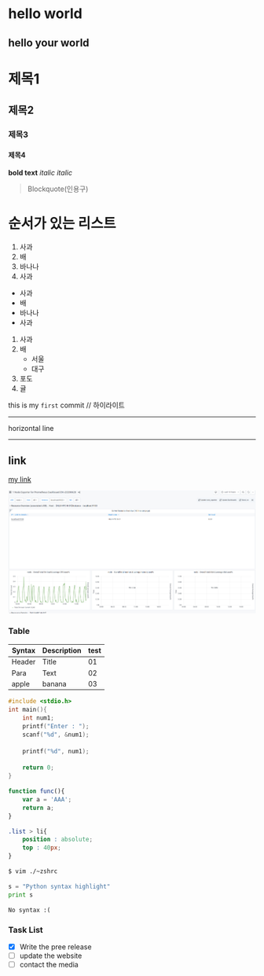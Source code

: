 # hello world
## hello your world

# 제목1 
## 제목2
### 제목3
#### 제목4
**bold text**
*italic*
_italic_

> Blockquote(인용구)

# 순서가 있는 리스트
1. 사과
2. 배
3. 바나나
2. 사과

- 사과
- 배
- 바나나
- 사과

1. 사과
5. 배
    - 서울
    - 대구
9. 포도
10. 귤

this is my `first` commit // 하이라이트

---

horizontal line

---
## link
[my link](https://www.naver.com)

![alt text](ima1.png)


### Table
| Syntax | Description | test |
| ----------- | ----------| ----------|
| Header | Title | 01 |
| Para | Text |  02 | 
| apple | banana | 03 |

```c
#include <stdio.h>
int main(){
    int num1;
    printf("Enter : ");
    scanf("%d", &num1);

    printf("%d", num1);

    return 0;
}
```

```javascript
function func(){
    var a = 'AAA';
    return a;
}
```


```css
.list > li{
    position : absolute;
    top : 40px;
}
```

```bash
$ vim ./~zshrc
```

```python
s = "Python syntax highlight"
print s
```

```
No syntax :(
```

### Task List
 - [x] Write the pree release
 - [ ] update the website
 - [ ] contact the media